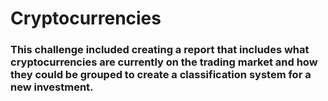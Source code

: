 # Cryptocurrencies

### This challenge included creating a report that includes what cryptocurrencies are currently on the trading market and how they could be grouped to create a classification system for a new investment.
